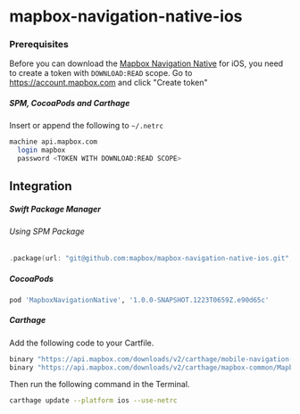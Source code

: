 # mapbox-navigation-native-ios

### Prerequisites

Before you can download the [Mapbox Navigation Native](https://github.com/mapbox/mapbox-navigation-native) for iOS, you need to create a token with `DOWNLOAD:READ` scope.
Go to https://account.mapbox.com and click "Create token"

##### SPM, CocoaPods and Carthage
Insert or append the following to `~/.netrc`

```bash
machine api.mapbox.com
  login mapbox
  password <TOKEN WITH DOWNLOAD:READ SCOPE>
```

## Integration

##### Swift Package Manager

###### Using SPM Package

```swift
.package(url: "git@github.com:mapbox/mapbox-navigation-native-ios.git", from: "1.0.0-SNAPSHOT.1223T0659Z.e90d65c"),
```

##### CocoaPods

```ruby
pod 'MapboxNavigationNative', '1.0.0-SNAPSHOT.1223T0659Z.e90d65c'
```

##### Carthage

Add the following code to your Cartfile.

```bash
binary "https://api.mapbox.com/downloads/v2/carthage/mobile-navigation-native/MapboxNavigationNative.json" == 1.0.0-SNAPSHOT.1223T0659Z.e90d65c
binary "https://api.mapbox.com/downloads/v2/carthage/mapbox-common/MapboxCommon-ios.json" == 24.1.0-beta.2
```

Then run the following command in the Terminal.
```bash
carthage update --platform ios --use-netrc
```
